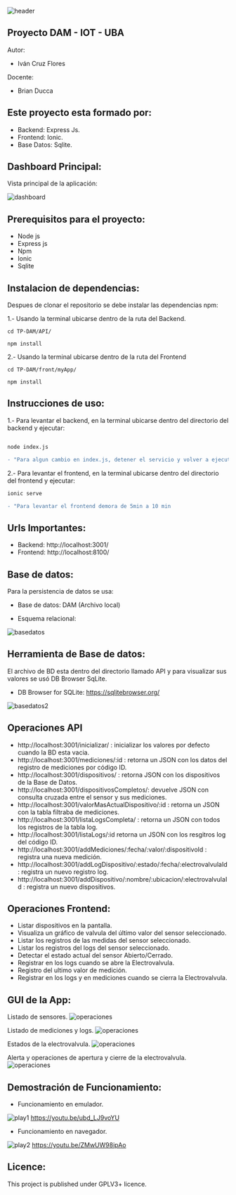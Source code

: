 ![header](imagenes/header.png)

## Proyecto DAM - IOT - UBA

Autor:
* Iván Cruz Flores

Docente:

* Brian Ducca


## Este proyecto esta formado por:
* Backend: Express Js.
* Frontend: Ionic.
* Base Datos: Sqlite.

## Dashboard Principal:
Vista principal de la aplicación:

![dashboard](imagenes/presentacion.png)

## Prerequisitos para el proyecto:
* Node js
* Express js
* Npm
* Ionic
* Sqlite


## Instalacion de dependencias:
Despues de clonar el repositorio se debe instalar las dependencias npm:

1.- Usando la terminal ubicarse dentro de la ruta del Backend.
```
cd TP-DAM/API/

npm install
```
2.- Usando la terminal ubicarse dentro de la ruta del Frontend
```
cd TP-DAM/front/myApp/

npm install

```

## Instrucciones de uso:
1.- Para levantar el backend, en la terminal ubicarse dentro del directorio del backend y ejecutar:
```diff

node index.js

- "Para algun cambio en index.js, detener el servicio y volver a ejecutarlo"
```

2.- Para levantar el frontend, en la terminal ubicarse dentro del directorio del frontend y ejecutar:
```diff
ionic serve

- "Para levantar el frontend demora de 5min a 10 min
```

## Urls Importantes: 
* Backend: http://localhost:3001/
* Frontend: http://localhost:8100/
 

## Base de datos:
Para la persistencia de datos se usa:

* Base de datos: DAM (Archivo local)

* Esquema relacional:

![basedatos](imagenes/db.png)

##  Herramienta de Base de datos:
El archivo de BD esta dentro del directorio llamado API y para visualizar sus valores se usó DB Browser SqLite.
* DB Browser for SQLite: https://sqlitebrowser.org/

![basedatos2](imagenes/db2.png)

## Operaciones API
* http://localhost:3001/inicializar/ : inicializar los valores por defecto cuando la BD esta vacia.
* http://localhost:3001/mediciones/:id : retorna un JSON con los datos del registro de mediciones por código ID.
* http://localhost:3001/dispositivos/ : retorna JSON con los dispositivos de la Base de Datos.
* http://localhost:3001/dispositivosCompletos/: devuelve JSON con consulta cruzada entre el sensor y sus mediciones.
* http://localhost:3001/valorMasActualDispositivo/:id : retorna un JSON con la tabla filtraba de mediciones.
* http://localhost:3001/listaLogsCompleta/ : retorna un JSON con todos los registros de la tabla log.
* http://localhost:3001/listaLogs/:id retorna un JSON con los resgitros log del código ID.
* http://localhost:3001/addMediciones/:fecha/:valor/:dispositivoId : registra una nueva medición.
* http://localhost:3001/addLogDispositivo/:estado/:fecha/:electrovalvulaId: registra un nuevo registro log.
* http://localhost:3001/addDispositivo/:nombre/:ubicacion/:electrovalvulaId : registra un nuevo dispositivos.

## Operaciones Frontend:
* Listar dispositivos en la pantalla.
* Visualiza un gráfico de valvula del último valor del sensor seleccionado.
* Listar los registros de las medidas del sensor seleccionado.
* Listar los registros del logs del sensor seleccionado.
* Detectar el estado actual del sensor Abierto/Cerrado.
* Registrar en los logs cuando se abre la Electrovalvula.
* Registro del ultimo valor de medición.
* Registrar en los logs y en mediciones cuando se cierra la Electrovalvula.

## GUI de la App:
Listado de sensores.
![operaciones](imagenes/gui.png)

Listado de mediciones y logs.
![operaciones](imagenes/gui2.png)

Estados de la electrovalvula.
![operaciones](imagenes/gui4.png)

Alerta y operaciones de apertura y cierre de la electrovalvula.
![operaciones](imagenes/gui3.png)


## Demostración de Funcionamiento:
* Funcionamiento en emulador.

![play1](imagenes/play.png) https://youtu.be/ubd_LJ9voYU  

* Funcionamiento en navegador.

![play2](imagenes/play.png) https://youtu.be/ZMwUW98ipAo

## Licence:

This project is published under GPLV3+ licence.


